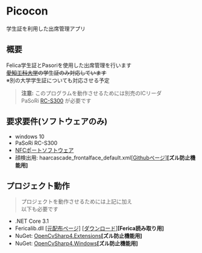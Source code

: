 # Picocon
学生証を利用した出席管理アプリ

## 概要
Felica学生証とPasoriを使用した出席管理を行います<br>
~~[愛知工科大学](https://www.aut.ac.jp/)の学生証のみ対応しています~~<br>
※別の大学学生証についても対応させる予定

>**注意:**
>このプログラムを動作させるためには別売のICリーダ<br>
>PaSoRi [RC-S300](https://www.sony.co.jp/Products/felica/consumer/) が必要です

## 要求要件(ソフトウェアのみ)
- windows 10
- PaSoRi RC-S300
- [NFCポートソフトウェア](https://www.sony.co.jp/Products/felica/consumer/support/download/nfcportsoftware.html?j-short=fsc_dl)
- 顔検出用: haarcascade_frontalface_default.xml[[Githubページ]](https://github.com/opencv/opencv/tree/master/data/haarcascades)**[ズル防止機能用]**

## プロジェクト動作
> プロジェクトを動作させるためには上記に加え<br>
> 以下も必要です
- .NET Core 3.1
- Fericalib.dll [[元配布ページ]](http://felicalib.tmurakam.org/)
[[ダウンロード]](https://github.com/hohjukgi/Test/files/9956930/felicalib-0.4.2.zip)**[Ferica読み取り用]**
- NuGet: [OpenCvSharp4.Extensions](https://www.nuget.org/packages/OpenCvSharp4.Extensions/4.6.0.20220608?_src=template)**[ズル防止機能用]**
- NuGet: [OpenCvSharp4.Windows](https://www.nuget.org/packages/OpenCvSharp4.Windows/4.6.0.20220608?_src=template)**[ズル防止機能用]**
